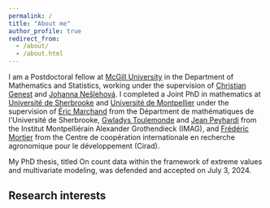 ```yaml
---
permalink: /
title: "About me"
author_profile: true
redirect_from: 
  - /about/
  - /about.html
---
```


I am a Postdoctoral fellow at [McGill University](https://www.mcgill.ca/mathstat/)  in the Department of Mathematics and Statistics, working under the supervision of [Christian Genest](https://www.math.mcgill.ca/cgenest/) and [Johanna Nešlehová](https://www.math.mcgill.ca/neslehova/). I completed a Joint PhD in mathematics at [Université de Sherbrooke](https://www.usherbrooke.ca/mathematiques/) and [Université de Montpellier](https://maths-fds.edu.umontpellier.fr/) under the supervision of [Éric Marchand](https://www.usherbrooke.ca/mathematiques/nous-joindre/personnel/corps-professoral/professeurs/eric-marchand) from the Départment de mathématiques de l'Université de Sherbrooke, [Gwladys Toulemonde](https://imag.umontpellier.fr/~toulemonde/) and [Jean Peyhardi](https://jeanpeyhardi.wixsite.com/my-site/copie-de-resume) from the Institut Montpelliérain Alexander Grothendieck (IMAG), and [Frédéric Mortier](https://agents.cirad.fr/frederic.mortier) from the Centre de coopération internationale en recherche agronomique pour le développement (Cirad). 

My PhD thesis, titled On count data within the framework of extreme values and multivariate modeling, was defended and accepted on July 3, 2024.

Research interests
------
